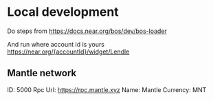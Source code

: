 # Local development

Do steps from https://docs.near.org/bos/dev/bos-loader

And run where account id is yours https://near.org/{accountId}/widget/Lendle

## Mantle network

ID: 5000
Rpc Url: https://rpc.mantle.xyz
Name: Mantle
Currency: MNT
